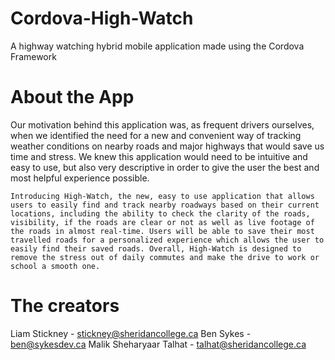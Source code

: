 # Cordova-High-Watch
A highway watching hybrid mobile application made using the Cordova Framework

# About the App
Our motivation behind this application was, as frequent drivers ourselves, when we identified the need for a new and convenient way of tracking weather conditions on nearby roads and major highways that would save us time and stress. We knew this application would need to be intuitive and easy to use, but also very descriptive in order to give the user the best and most helpful experience possible.

	Introducing High-Watch, the new, easy to use application that allows users to easily find and track nearby roadways based on their current locations, including the ability to check the clarity of the roads, visibility, if the roads are clear or not as well as live footage of the roads in almost real-time. Users will be able to save their most travelled roads for a personalized experience which allows the user to easily find their saved roads. Overall, High-Watch is designed to remove the stress out of daily commutes and make the drive to work or school a smooth one.

# The creators
Liam Stickney - stickney@sheridancollege.ca
Ben Sykes - ben@sykesdev.ca
Malik Sheharyaar Talhat - talhat@sheridancollege.ca
